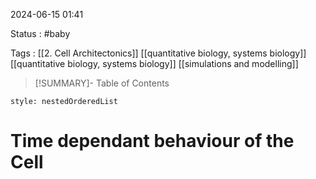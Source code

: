 2024-06-15 01:41

Status : #baby 

Tags : [[2. Cell Architectonics]] [[quantitative biology, systems biology]] [[quantitative biology, systems biology]] [[simulations and modelling]]

>[!SUMMARY]- Table of Contents
```table-of-contents
style: nestedOrderedList
```

# Time dependant behaviour of the Cell



